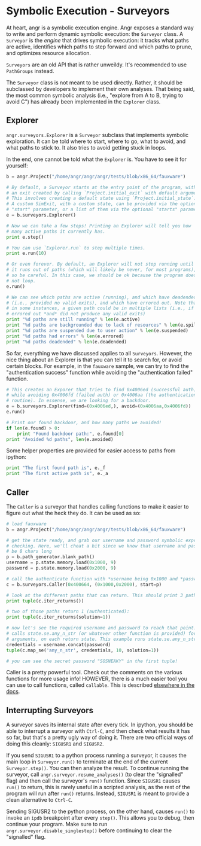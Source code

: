 # Symbolic Execution - Surveyors

At heart, angr is a symbolic execution engine.
Angr exposes a standard way to write and perform dynamic symbolic execution: the `Surveyor` class.
A `Surveyor` is the *engine* that drives symbolic execution: it tracks what paths are active, identifies which paths to step forward and which paths to prune, and optimizes resource allocation.

`Surveyors` are an old API that is rather unweildy. It's recommended to use `PathGroups` instead.

The `Surveyor` class is not meant to be used directly.
Rather, it should be subclassed by developers to implement their own analyses.
That being said, the most common symbolic analysis (i.e., "explore from A to B, trying to avoid C") has already been implemented in the `Explorer` class.

## Explorer

`angr.surveyors.Explorer` is a `Surveyor` subclass that implements symbolic exploration.
It can be told where to start, where to go, what to avoid, and what paths to stick to.
It also tries to avoid getting stuck in loops.

In the end, one cannot be told what the `Explorer` is.
You have to see it for yourself:

```python
b = angr.Project("/home/angr/angr/angr/tests/blob/x86_64/fauxware")

# By default, a Surveyor starts at the entry point of the program, with
# an exit created by calling `Project.initial_exit` with default arguments.
# This involves creating a default state using `Project.initial_state`.
# A custom SimExit, with a custom state, can be provided via the optional
# "start" parameter, or a list of them via the optional "starts" parameter.
e = b.surveyors.Explorer()

# Now we can take a few steps! Printing an Explorer will tell you how
# many active paths it currently has.
print e.step()

# You can use `Explorer.run` to step multiple times.
print e.run(10)

# Or even forever. By default, an Explorer will not stop running until
# it runs out of paths (which will likely be never, for most programs),
# so be careful. In this case, we should be ok because the program does
# not loop.
e.run()

# We can see which paths are active (running), and which have deadended
# (i.e., provided no valid exits), and which have errored out. Note that,
# in some instances, a given path could be in multiple lists (i.e., if it
# errored out *and* did not produce any valid exits)
print "%d paths are still running" % len(e.active)
print "%d paths are backgrounded due to lack of resources" % len(e.spilled)
print "%d paths are suspended due to user action" % len(e.suspended)
print "%d paths had errors" % len(e.errored)
print "%d paths deadended" % len(e.deadended)
```

So far, everything we have discussed applies to all `Surveyors`.
However, the nice thing about an Explorer is that you can tell it to search for, or avoid certain blocks.
For example, in the `fauxware` sample, we can try to find the "authentication success" function while avoiding the "authentication failed" function.

```python
# This creates an Exporer that tries to find 0x4006ed (successful auth),
# while avoiding 0x4006fd (failed auth) or 0x4006aa (the authentication
# routine). In essense, we are looking for a backdoor.
e = b.surveyors.Explorer(find=(0x4006ed,), avoid=(0x4006aa,0x4006fd))
e.run()

# Print our found backdoor, and how many paths we avoided!
if len(e.found) > 0:
	print "Found backdoor path:", e.found[0]
print "Avoided %d paths", len(e.avoided)
```

Some helper properties are provided for easier access to paths from ipython:

```python
print "The first found path is", e._f
print "The first active path is", e._a
```

## Caller

The `Caller` is a surveyor that handles calling functions to make it easier to figure out what the heck they do.
It can be used as so:

```python
# load fauxware
b = angr.Project("/home/angr/angr/angr/tests/blob/x86_64/fauxware")

# get the state ready, and grab our username and password symbolic expressions for later
# checking. Here, we'll cheat a bit since we know that username and password should both
# be 8 chars long
p = b.path_generator.blank_path()
username = p.state.memory.load(0x1000, 9)
password = p.state.memory.load(0x2000, 9)

# call the authenticate function with *username being 0x1000 and *password being 0x2000
c = b.surveyors.Caller(0x400664, (0x1000,0x2000), start=p)

# look at the different paths that can return. This should print 3 paths:
print tuple(c.iter_returns())

# two of those paths return 1 (authenticated):
print tuple(c.iter_returns(solution=1))

# now let's see the required username and password to reach that point. `c.map_se`
# calls state.se.any_n_str (or whatever other function is provided) for the provided
# arguments, on each return state. This example runs state.se.any_n_str(credentials, 10)
credentials = username.concat(password)
tuple(c.map_se('any_n_str', credentials, 10, solution=1))

# you can see the secret password "SOSNEAKY" in the first tuple!
```

Caller is a pretty powerful tool. Check out the comments on the various functions for more usage info! HOWEVER, there is a much easier tool you can use to call functions, called `callable`. This is described [elsewhere in the docs](https://github.com/angr/angr-doc/blob/master/toplevel.md).

## Interrupting Surveyors

A surveyor saves its internal state after every tick.
In ipython, you should be able to interrupt a surveyor with `Ctrl-C`, and then check what results it has so far, but that's a pretty ugly way of doing it.
There are two official ways of doing this cleanly: `SIGUSR1` and `SIGUSR2`.

If you send `SIGUSR1` to a python process running a surveyor, it causes the main loop in `Surveyor.run()` to terminate at the end of the current `Surveyor.step()`.
You can then analyze the result.
To continue running the surveyor, call `angr.surveyor.resume_analyses()` (to clear the "signalled" flag) and then call the surveyor's `run()` function.
Since `SIGUSR1` causes `run()` to return, this is rarely useful in a scripted analysis, as the rest of the program will run after `run()` returns.
Instead, `SIGUSR1` is meant to provide a clean alternative to `Ctrl-C`.

Sending SIGUSR2 to the python process, on the other hand, causes `run()` to invoke an `ipdb` breakpoint after every `step()`.
This allows you to debug, then continue your program.
Make sure to run `angr.surveyor.disable_singlestep()` before continuing to clear the "signalled" flag.
